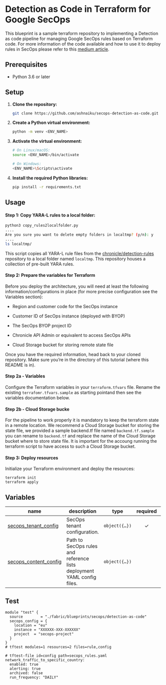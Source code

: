 
# Detection as Code in Terraform for Google SecOps

This blueprint is a sample terraform repository to implementing a Detection as code pipeline for managing Google SecOps
rules based on Terraform code.
For more information of the code available and how to use it to deploy rules in SecOps please refer to
this [medium article](https://medium.com/p/646de8967278).



## Prerequisites

* Python 3.6 or later

## Setup

1. **Clone the repository:**

   ```bash
   git clone https://github.com/ashnaiku/secops-detection-as-code.git
   ```

2. **Create a Python virtual environment:**

   ```bash
   python -m venv <ENV_NAME>
   ```

3. **Activate the virtual environment:**

   ```bash
   # On Linux/macOS:
   source <ENV_NAME>/bin/activate

   # On Windows:
   <ENV_NAME>\Scripts\activate
   ```

4. **Install the required Python libraries:**

   ```bash
   pip install -r requirements.txt
   ```


## Usage

#### Step 1: Copy YARA-L rules to a local folder:

   ```bash
   python3 copy_rules2localfolder.py
   ....
   Are you sure you want to delete empty folders in localtmp? (y/n): y
   ....
   ls localtmp/
   ```

   This script copies all YARA-L rule files from the [chronicle/detection-rules](https://github.com/chronicle/detection-rules.git) repository to a local folder named `localtmp`. This repository houses a collection of pre-built YARA rules.

#### Step 2: Prepare the variables for Terraform
Before you deploy the architecture, you will need at least the following
information/configurations in place (for more precise configuration see the Variables section):

* Region and customer code for the SecOps instance
* Customer ID of SecOps instance (deployed with BYOP) 
* The SecOps BYOP project ID
  
* Chronicle API Admin or equivalent to access SecOps APIs
* Cloud Storage bucket for storing remote state file

Once you have the required information, head back to your cloned repository.
Make sure you’re in the directory of this tutorial (where this README is in).

#### Step 2a - Variables
Configure the Terraform variables in your `terraform.tfvars` file.
Rename the existing `terrafomr.tfvars.sample` as starting pointand then see the variables
documentation below.

#### Step 2b - Cloud Storage bucke
For the pipeline to work properly it is mandatory to keep the terraform state in a remote location.
We recommend a Cloud Storage bucket for storing the state file, we provided a sample backend.tf file
named `backend.tf.sample` you can rename to `backend.tf` and replace the name of the Cloud Storage bucket where to store
state file. It is important for the accoung running the terraform script to have access to such a Cloud Storage bucket.

#### Step 3: Deploy resources

Initialize your Terraform environment and deploy the resources:

```shell
terraform init
terraform apply
```

<!-- BEGIN TFDOC -->

## Variables

| name                                      | description                                                            |                                                                                                      type                                                                                                      | required |                                                                                  default                                                                                   |
|-------------------------------------------|------------------------------------------------------------------------|:--------------------------------------------------------------------------------------------------------------------------------------------------------------------------------------------------------------:|:--------:|:--------------------------------------------------------------------------------------------------------------------------------------------------------------------------:|
| [secops_tenant_config](variables.tf#L29)  | SecOps tenant configuration.                                           | <code title="object&#40;&#123;&#10;  location &#61; optional&#40;string, &#34;eu&#34;&#41;&#10;  instance &#61; string&#10;  project  &#61; string&#10;&#125;&#41;">object&#40;&#123;&#8230;&#125;&#41;</code> |    ✓     |                                                                                                                                                                            |
| [secops_content_config](variables.tf#L17) | Path to SecOps rules and reference lists deployment YAML config files. |                             <code title="object&#40;&#123;&#10;  reference_lists &#61; string&#10;  rules &#61; string&#10;&#125;&#41;">object&#40;&#123;&#8230;&#125;&#41;</code>                             |          | <code title="&#123;&#10;  reference_lists &#61; &#34;secops_reference_lists.yaml&#34;&#10;  rules &#61; &#34;secops_rules.yaml&#34;&#10;&#125;">&#123;&#8230;&#125;</code> |

<!-- END TFDOC -->

## Test

```hcl
module "test" {
  source        = "./fabric/blueprints/secops/detection-as-code"
  secops_config = {
    location = "eu"
    instance = "XXXXXX-XXX-XXXXXX"
    project  = "secops-project"
  }
}
# tftest modules=1 resources=2 files=rule,config
```


```
# tftest-file id=config path=secops_rules.yaml
network_traffic_to_specific_country:
  enabled: true
  alerting: true
  archived: false
  run_frequency: "DAILY"
```
